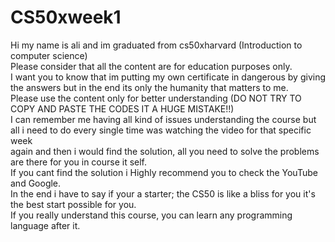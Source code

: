 # CS50xweek1
Hi my name is ali and im graduated from cs50xharvard (Introduction to computer science)\
Please consider that all the content are for education purposes only.\
I want you to know that im putting my own certificate in dangerous by giving the answers but in the end its only the humanity that matters to me.\
Please use the content only for better understanding (DO NOT TRY TO COPY AND PASTE THE CODES IT A HUGE MISTAKE!!)\
I can remember me having all kind of issues understanding the course but all i need to do every single time was watching the video for that specific week\
again and then i would find the solution, all you need to solve the problems are there for you in course it self.\
If you cant find the solution i Highly recommend you to check the YouTube and Google.\
In the end i have to say if your a starter; the CS50 is like a bliss for you it's the best start possible for you.\
If you really understand this course, you can learn any programming language after it.
